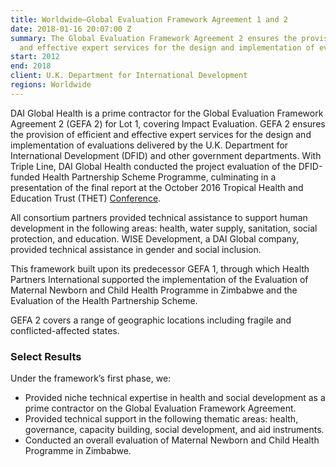 ```yaml
---
title: Worldwide—Global Evaluation Framework Agreement 1 and 2
date: 2018-01-16 20:07:00 Z
summary: The Global Evaluation Framework Agreement 2 ensures the provision of efficient
  and effective expert services for the design and implementation of evaluations.
start: 2012
end: 2018
client: U.K. Department for International Development
regions: Worldwide
---
```


DAI Global Health is a prime contractor for the Global Evaluation Framework Agreement 2 (GEFA 2) for Lot 1, covering Impact Evaluation. GEFA 2 ensures the provision of efficient and effective expert services for the design and implementation of evaluations delivered by the U.K. Department for International Development (DFID) and other government departments. With Triple Line, DAI Global Health conducted the project evaluation of the DFID-funded Health Partnership Scheme Programme, culminating in a presentation of the final report at the October 2016 Tropical Health and Education Trust (THET) [Conference](http://globalhealth.org/event/thet-annual-conference-2016/).

All consortium partners provided technical assistance to support human development in the following areas: health, water supply, sanitation, social protection, and education. WISE Development, a DAI Global company, provided technical assistance in gender and social inclusion.

This framework built upon its predecessor GEFA 1, through which Health Partners International supported the implementation of the Evaluation of Maternal Newborn and Child Health Programme in Zimbabwe and the Evaluation of the Health Partnership Scheme.

GEFA 2 covers a range of geographic locations including fragile and conflicted-affected states.

### Select Results

Under the framework’s first phase, we: 

* Provided niche technical expertise in health and social development as a prime contractor on the Global Evaluation Framework Agreement.
* Provided technical support in the following thematic areas: health, governance, capacity building, social development, and aid instruments.
* Conducted an overall evaluation of Maternal Newborn and Child Health Programme in Zimbabwe.